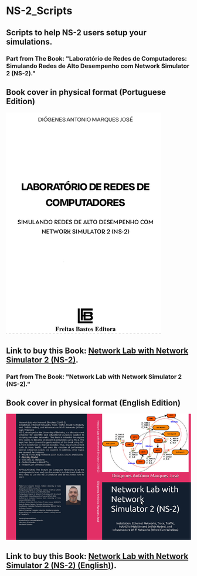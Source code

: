 # NS-2_Scripts
## Scripts to help NS-2 users setup your simulations.
### Part from The Book: "Laboratório de Redes de Computadores: Simulando Redes de Alto Desempenho com Network Simulator 2 (NS-2)."
## Book cover in physical format (Portuguese Edition)
![alt text](https://github.com/dioxfile/NS-2_Scripts/blob/master/Capa-freitas.jpeg)
## Link to buy this Book: [Network Lab with Network Simulator 2 (NS-2)](https://www.freitasbastos.com.br/prod,offers,1,offers.htm).

### Part from The Book: "Network Lab with Network Simulator 2 (NS-2)."
## Book cover in physical format (English Edition)
![alt text](https://github.com/dioxfile/NS-2_Scripts/blob/master/Boo-ING-Bro.jpeg)
## Link to buy this Book: [Network Lab with Network Simulator 2 (NS-2) (English)](https://kdp.amazon.com/amazon-dp-action/us/dualbookshelf.marketplacelink/B0DC49FBSF)).
